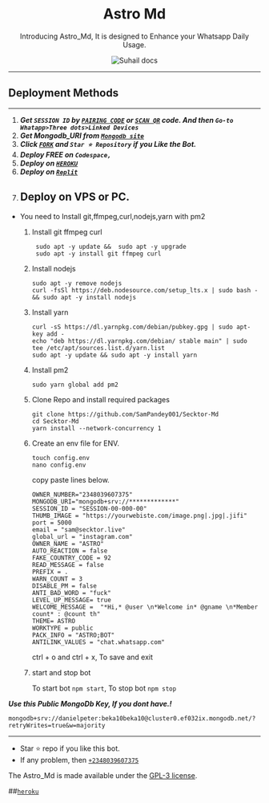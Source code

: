  <h1 align="center"> Astro Md </h1> 
<p align="center"> Introducing Astro_Md, It is designed to Enhance your Whatsapp Daily Usage. </p>

<p align="center">
    <img alt="Suhail docs" src="https://fidgety-header.000webhostapp.com/_208c5944-7922-4286-87fd-90d89f1400e3.jfif">
</p>

---



  
 
## Deployment Methods
---
1.  ***Get `SESSION ID` by [`PAIRING CODE`](https://replit.com/@Dannnyy0/ASTROMDPairingCode?=v1) or [`SCAN QR`](https://replit.com/@Dannnyy0/ASTRO-MD-SCAN-QR) code. And then `Go-to Whatapp>Three dots>Linked Devices`***
2.  ***Get Mongodb_URI from [`Mongodb site`](https://www.mongodb.com/)***
3.  ***Click [`FORK`](https://github.com/SuhailTechInfo/Suhail-Md/fork) and `Star ⭐ Repository` if you Like the Bot.***
4.  ***Deploy FREE on `Codespace,`***
5.  ***Deploy on [`HEROKU`](https://dashboard.heroku.com/new?template=https://github.com/Dannnyy0/Astro-Md)***
6.  ***Deploy on [`Replit`](https://replit.com/github/Dannnyy0/Astro-Md)***
##
7. ## Deploy on VPS or PC.
- You need to Install git,ffmpeg,curl,nodejs,yarn with pm2 
   1. Install git ffmpeg curl 
      ``` 
       sudo apt -y update &&  sudo apt -y upgrade 
       sudo apt -y install git ffmpeg curl
      ``` 
   2. Install nodejs  
      ```  
      sudo apt -y remove nodejs
      curl -fsSl https://deb.nodesource.com/setup_lts.x | sudo bash - && sudo apt -y install nodejs
      ```
  
   3. Install yarn
      ```
      curl -sS https://dl.yarnpkg.com/debian/pubkey.gpg | sudo apt-key add - 
      echo "deb https://dl.yarnpkg.com/debian/ stable main" | sudo tee /etc/apt/sources.list.d/yarn.list
      sudo apt -y update && sudo apt -y install yarn
      ```  
  
   4. Install pm2
      ```
      sudo yarn global add pm2
      ```
  
   5. Clone Repo and install required packages
      ```
      git clone https://github.com/SamPandey001/Secktor-Md
      cd Secktor-Md
      yarn install --network-concurrency 1
      ```

   6. Create an env file for ENV. 
      ```
      touch config.env
      nano config.env
      ```
      copy paste lines below.

      ```
      OWNER_NUMBER="2348039607375"
      MONGODB_URI="mongodb+srv://*************"
      SESSION_ID = "SESSION-00-000-00"
      THUMB_IMAGE = "https://yourwebiste.com/image.png|.jpg|.jifi"
      port = 5000
      email = "sam@secktor.live"
      global_url = "instagram.com"
      OWNER_NAME = "ASTRO"
      AUTO_REACTION = false
      FAKE_COUNTRY_CODE = 92
      READ_MESSAGE = false
      PREFIX = .
      WARN_COUNT = 3
      DISABLE_PM = false
      ANTI_BAD_WORD = "fuck"
      LEVEL_UP_MESSAGE= true
      WELCOME_MESSAGE =  "*Hi,* @user \n*Welcome in* @gname \n*Member count* : @count th"
      THEME= ASTRO
      WORKTYPE = public
      PACK_INFO = "ASTRO;BOT"
      ANTILINK_VALUES = "chat.whatsapp.com"
      
      ```
      ctrl + o and ctrl + x, To save and exit

   7. start and stop bot

      To start bot ``` npm start ```,
      To stop bot ``` npm stop ```


***Use this Public MongoDb Key, If you dont have.!***
```
mongodb+srv://danielpeter:beka10beka10@cluster0.ef032ix.mongodb.net/?retryWrites=true&w=majority
```
---


- Star ⭐ repo if you like this bot.
- If any problem, then [`+2348039607375`](https://wa.me/2348039607375)



The Astro_Md is made available under the [GPL-3 license](https://github.com/Dannnyy0/Astro-Md/blob/main/LICENCE).

##[`heroku`]( https://dashboard.heroku.com/new?template=https://github.com/Dannnyy0/Astro-Md)
